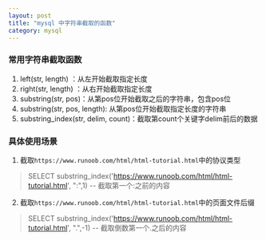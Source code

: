 ```yaml
---
layout: post
title: "mysql 中字符串截取的函数"
category: mysql 
---
```

### 常用字符串截取函数
1. left(str, length) ：从左开始截取指定长度
2. right(str, length) ：从右开始截取指定长度
3. substring(str, pos)：从第pos位开始截取之后的字符串，包含pos位
4. substring(str, pos, length): 从第pos位开始截取指定长度的字符串
5. substring_index(str, delim, count)：截取第count个关键字delim前后的数据

### 具体使用场景
1. 截取`https://www.runoob.com/html/html-tutorial.html`中的协议类型
> SELECT substring_index('https://www.runoob.com/html/html-tutorial.html', ":",1) -- 截取第一个:之前的内容
2. 截取`https://www.runoob.com/html/html-tutorial.html`中的页面文件后缀
> SELECT substring_index('https://www.runoob.com/html/html-tutorial.html', ".",-1) -- 截取倒数第一个.之后的内容

